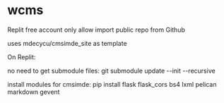 # wcms

Replit free account only allow import public repo from Github

uses mdecycu/cmsimde_site as template

On Replit:

no need to get submodule files: git submodule update --init --recursive 

install modules for cmsimde: pip install flask flask_cors bs4 lxml pelican markdown gevent
